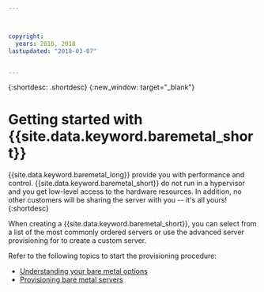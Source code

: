 ```yaml
---



copyright:
  years: 2016, 2018
lastupdated: "2018-03-07"


---
```


{:shortdesc: .shortdesc}
{:new_window: target="_blank"}

# Getting started with {{site.data.keyword.baremetal_short}}

{{site.data.keyword.baremetal_long}} provide you with performance and control. {{site.data.keyword.baremetal_short}} do not run in a hypervisor and you get low-level access to the hardware resources. In addition, no other customers will be sharing the server with you -- it's all yours!
{:shortdesc}

When creating a {{site.data.keyword.baremetal_short}}, you can select from a list of the most commonly ordered servers or use the advanced server provisioning for to create a custom server.

Refer to the following topics to start the provisioning procedure:
* [Understanding your bare metal options](../bare-metal/configuring.html)
* [Provisioning bare metal servers](../bare-metal/baremetal-provisioning-popular.html)
